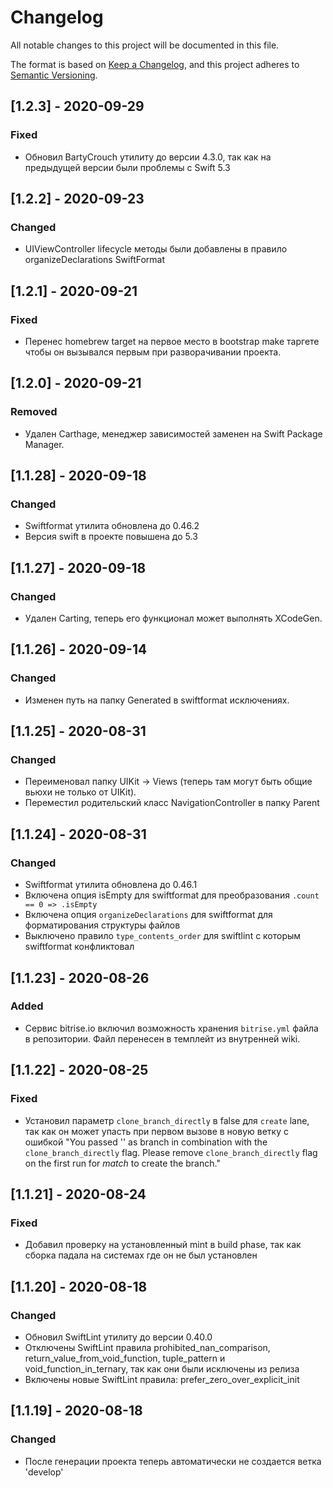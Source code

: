 # Changelog
All notable changes to this project will be documented in this file.

The format is based on [Keep a Changelog](https://keepachangelog.com/en/1.0.0/),
and this project adheres to [Semantic Versioning](https://semver.org/spec/v2.0.0.html).

## [1.2.3] - 2020-09-29
### Fixed
- Обновил BartyCrouch утилиту до версии 4.3.0, так как на предыдущей версии были проблемы с Swift 5.3

## [1.2.2] - 2020-09-23
### Changed
- UIViewController lifecycle методы были добавлены в правило organizeDeclarations SwiftFormat

## [1.2.1] - 2020-09-21
### Fixed
- Перенес homebrew target на первое место в bootstrap make таргете чтобы он вызывался 
первым при разворачивании проекта.

## [1.2.0] - 2020-09-21
### Removed
- Удален Carthage, менеджер зависимостей заменен на Swift Package Manager.

## [1.1.28] - 2020-09-18
### Changed
- Swiftformat утилита обновлена до 0.46.2
- Версия swift в проекте повышена до 5.3

## [1.1.27] - 2020-09-18
### Changed
- Удален Carting, теперь его функционал может выполнять XCodeGen.

## [1.1.26] - 2020-09-14
### Changed
- Изменен путь на папку Generated в swiftformat исключениях.

## [1.1.25] - 2020-08-31
### Changed
- Переименовал папку UIKit -> Views (теперь там могут быть общие вьюхи не только от UIKit).
- Переместил родительский класс NavigationController в папку Parent

## [1.1.24] - 2020-08-31
### Changed
- Swiftformat утилита обновлена до 0.46.1
- Включена опция isEmpty для swiftformat для преобразования `.count == 0 => .isEmpty`
- Включена опция `organizeDeclarations` для swiftformat для форматирования структуры файлов
- Выключено правило `type_contents_order` для swiftlint с которым swiftformat конфликтовал

## [1.1.23] - 2020-08-26
### Added
- Сервис bitrise.io включил возможность хранения `bitrise.yml` файла в репозитории. Файл 
перенесен в темплейт из внутренней wiki.

## [1.1.22] - 2020-08-25
### Fixed
- Установил параметр `clone_branch_directly` в false для `create` lane, так как он может 
упасть при первом вызове в новую ветку с ошибкой "You passed '' as branch in combination 
with the `clone_branch_directly` flag. Please remove `clone_branch_directly` flag on the 
first run for _match_ to create the branch."

## [1.1.21] - 2020-08-24
### Fixed
- Добавил проверку на установленный mint в build phase, так как сборка падала на системах
где он не был установлен

## [1.1.20] - 2020-08-18
### Changed
- Обновил SwiftLint утилиту до версии 0.40.0
- Отключены SwiftLint правила prohibited_nan_comparison,
return_value_from_void_function, tuple_pattern и void_function_in_ternary, так как 
они были исключены из релиза
- Включены новые SwiftLint правила: prefer_zero_over_explicit_init

## [1.1.19] - 2020-08-18
### Changed
- После генерации проекта теперь автоматически не создается ветка 'develop'
